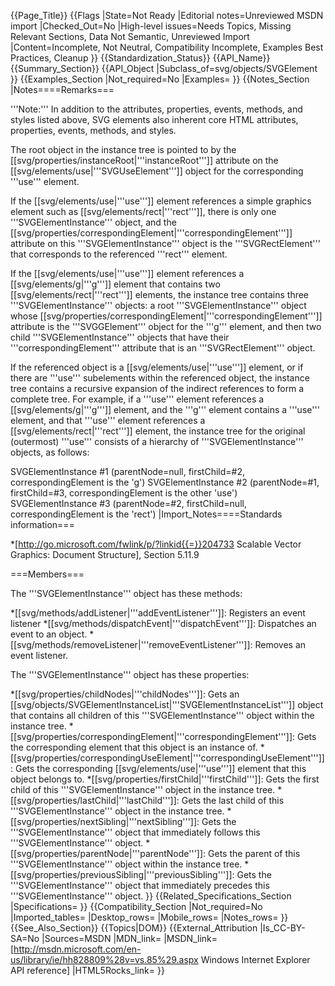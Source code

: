 {{Page_Title}}
{{Flags
|State=Not Ready
|Editorial notes=Unreviewed MSDN import
|Checked_Out=No
|High-level issues=Needs Topics, Missing Relevant Sections, Data Not Semantic, Unreviewed Import
|Content=Incomplete, Not Neutral, Compatibility Incomplete, Examples Best Practices, Cleanup
}}
{{Standardization_Status}}
{{API_Name}}
{{Summary_Section}}
{{API_Object
|Subclass_of=svg/objects/SVGElement
}}
{{Examples_Section
|Not_required=No
|Examples=
}}
{{Notes_Section
|Notes====Remarks===

'''Note:'''  In addition to the attributes, properties, events, methods, and styles listed above, SVG elements also inherent core HTML attributes, properties, events, methods, and styles.

The root object in the instance tree is pointed to by the [[svg/properties/instanceRoot|'''instanceRoot''']] attribute on the [[svg/elements/use|'''SVGUseElement''']] object for the corresponding '''use''' element.

If the [[svg/elements/use|'''use''']] element references a simple graphics element such as [[svg/elements/rect|'''rect''']],  there is only  one  '''SVGElementInstance'''  object, and the [[svg/properties/correspondingElement|'''correspondingElement''']] attribute on this '''SVGElementInstance''' object is the '''SVGRectElement''' that corresponds to the referenced '''rect''' element.

If the [[svg/elements/use|'''use''']] element references a [[svg/elements/g|'''g''']] element that contains two [[svg/elements/rect|'''rect''']] elements, the instance tree contains three '''SVGElementInstance''' objects: a root '''SVGElementInstance''' object whose [[svg/properties/correspondingElement|'''correspondingElement''']] attribute is the  '''SVGGElement'''  object for the '''g''' element, and then two child '''SVGElementInstance''' objects that have their '''correspondingElement''' attribute that is an '''SVGRectElement''' object.

If the referenced object is  a [[svg/elements/use|'''use''']] element, or if there are  '''use''' subelements within the referenced object, the instance tree contains a  recursive expansion of the indirect references to form a complete tree. For example, if a  '''use'''  element references a  [[svg/elements/g|'''g''']] element, and the  '''g''' element  contains a  '''use''' element, and that '''use''' element references a  [[svg/elements/rect|'''rect''']] element, the instance tree for the original (outermost)  '''use''' consists  of a hierarchy of '''SVGElementInstance'''  objects, as follows:

  SVGElementInstance #1 (parentNode=null, firstChild=#2, correspondingElement is the 'g')
    SVGElementInstance #2 (parentNode=#1, firstChild=#3, correspondingElement is the other 'use')
      SVGElementInstance #3 (parentNode=#2, firstChild=null, correspondingElement is the 'rect')
|Import_Notes====Standards information===

*[http://go.microsoft.com/fwlink/p/?linkid{{=}}204733 Scalable Vector Graphics: Document Structure], Section 5.11.9

===Members===

The '''SVGElementInstance''' object has these methods:

*[[svg/methods/addListener|'''addEventListener''']]: Registers an event listener
*[[svg/methods/dispatchEvent|'''dispatchEvent''']]: Dispatches an event to an object.
*[[svg/methods/removeListener|'''removeEventListener''']]: Removes an event listener.

The '''SVGElementInstance''' object has these properties:

*[[svg/properties/childNodes|'''childNodes''']]: Gets an [[svg/objects/SVGElementInstanceList|'''SVGElementInstanceList''']] object that contains all children of this '''SVGElementInstance''' object within the instance tree.
*[[svg/properties/correspondingElement|'''correspondingElement''']]: Gets the corresponding element that this object is an instance of.
*[[svg/properties/correspondingUseElement|'''correspondingUseElement''']]: Gets the corresponding [[svg/elements/use|'''use''']] element that this object belongs to.
*[[svg/properties/firstChild|'''firstChild''']]: Gets the first child of this '''SVGElementInstance''' object in the instance tree.
*[[svg/properties/lastChild|'''lastChild''']]: Gets the last child of this '''SVGElementInstance''' object in the instance tree.
*[[svg/properties/nextSibling|'''nextSibling''']]: Gets the '''SVGElementInstance''' object that immediately follows this '''SVGElementInstance''' object.
*[[svg/properties/parentNode|'''parentNode''']]: Gets the parent of this '''SVGElementInstance''' object within the instance tree.
*[[svg/properties/previousSibling|'''previousSibling''']]: Gets the '''SVGElementInstance''' object that immediately precedes this '''SVGElementInstance''' object.
}}
{{Related_Specifications_Section
|Specifications=
}}
{{Compatibility_Section
|Not_required=No
|Imported_tables=
|Desktop_rows=
|Mobile_rows=
|Notes_rows=
}}
{{See_Also_Section}}
{{Topics|DOM}}
{{External_Attribution
|Is_CC-BY-SA=No
|Sources=MSDN
|MDN_link=
|MSDN_link=[http://msdn.microsoft.com/en-us/library/ie/hh828809%28v=vs.85%29.aspx Windows Internet Explorer API reference]
|HTML5Rocks_link=
}}